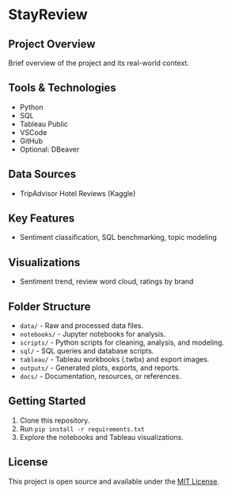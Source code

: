 # StayReview

## Project Overview
Brief overview of the project and its real-world context.

## Tools & Technologies
- Python
- SQL
- Tableau Public
- VSCode
- GitHub
- Optional: DBeaver

## Data Sources
- TripAdvisor Hotel Reviews (Kaggle)

## Key Features
- Sentiment classification, SQL benchmarking, topic modeling

## Visualizations
- Sentiment trend, review word cloud, ratings by brand

## Folder Structure
- `data/` - Raw and processed data files.
- `notebooks/` - Jupyter notebooks for analysis.
- `scripts/` - Python scripts for cleaning, analysis, and modeling.
- `sql/` - SQL queries and database scripts.
- `tableau/` - Tableau workbooks (.twbx) and export images.
- `outputs/` - Generated plots, exports, and reports.
- `docs/` - Documentation, resources, or references.

## Getting Started
1. Clone this repository.
2. Run `pip install -r requirements.txt`
3. Explore the notebooks and Tableau visualizations.

## License
This project is open source and available under the [MIT License](LICENSE).

